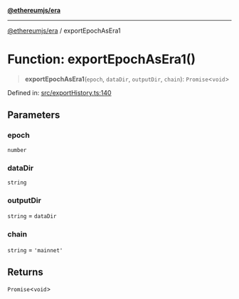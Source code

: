 [**@ethereumjs/era**](../README.md)

***

[@ethereumjs/era](../README.md) / exportEpochAsEra1

# Function: exportEpochAsEra1()

> **exportEpochAsEra1**(`epoch`, `dataDir`, `outputDir`, `chain`): `Promise`\<`void`\>

Defined in: [src/exportHistory.ts:140](https://github.com/Dargon789/ethereumjs-monorepo/blob/master/packages/era/src/exportHistory.ts#L140)

## Parameters

### epoch

`number`

### dataDir

`string`

### outputDir

`string` = `dataDir`

### chain

`string` = `'mainnet'`

## Returns

`Promise`\<`void`\>
